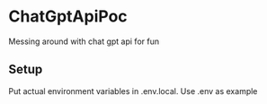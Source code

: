 # ChatGptApiPoc

Messing around with chat gpt api for fun

## Setup

Put actual environment variables in .env.local. Use .env as example
